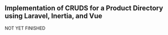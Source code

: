 ## Implementation of CRUDS for a Product Directory using Laravel, Inertia, and Vue

NOT YET FINISHED